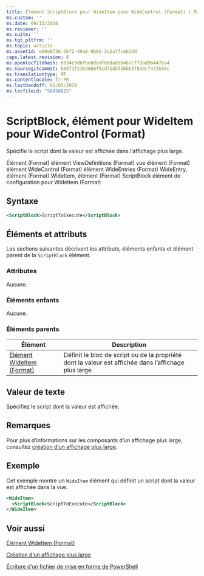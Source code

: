 ```yaml
---
title: Élément ScriptBlock pour WideItem pour WideControl (Format) | Microsoft Docs
ms.custom: ''
ms.date: 09/13/2016
ms.reviewer: ''
ms.suite: ''
ms.tgt_pltfrm: ''
ms.topic: article
ms.assetid: e00e8f36-76f2-49a0-9b02-3a2a7fceb2dd
caps.latest.revision: 8
ms.openlocfilehash: 6534e9dbfbe0dedf60dadd6467cff9ad9b447ba4
ms.sourcegitcommit: b6871f21bd666f9cd71dd336bb3f844cf472b56c
ms.translationtype: MT
ms.contentlocale: fr-FR
ms.lasthandoff: 02/03/2019
ms.locfileid: "56858025"
---
```

# <a name="scriptblock-element-for-wideitem-for-widecontrol-format"></a>ScriptBlock, élément pour WideItem pour WideControl (Format)

Spécifie le script dont la valeur est affichée dans l’affichage plus large.

Élément (Format) élément ViewDefinitions (Format) vue élément (Format) élément WideControl (Format) élément WideEntries (Format) WideEntry, élément (Format) WideItem, élément (Format) ScriptBlock élément de configuration pour WideItem (Format)

## <a name="syntax"></a>Syntaxe

```xml
<ScriptBlock>ScriptToExecute</ScriptBlock>
```

## <a name="attributes-and-elements"></a>Éléments et attributs

Les sections suivantes décrivent les attributs, éléments enfants et élément parent de la `ScriptBlock` élément.

### <a name="attributes"></a>Attributes

Aucune.

### <a name="child-elements"></a>Éléments enfants

Aucune.

### <a name="parent-elements"></a>Éléments parents

|Élément|Description|
|-------------|-----------------|
|[Élément WideItem (Format)](./wideitem-element-for-widecontrol-format.md)|Définit le bloc de script ou de la propriété dont la valeur est affichée dans l’affichage plus large.|

## <a name="text-value"></a>Valeur de texte

Spécifiez le script dont la valeur est affichée.

## <a name="remarks"></a>Remarques

Pour plus d’informations sur les composants d’un affichage plus large, consultez [création d’un affichage plus large](./creating-a-wide-view.md).

## <a name="example"></a>Exemple

Cet exemple montre un `WideItem` élément qui définit un script dont la valeur est affichée dans la vue.

```xml
<WideItem>
  <ScriptBlock>ScriptToExecute</ScriptBlock>
</WideItem>
```

## <a name="see-also"></a>Voir aussi

[Élément WideItem (Format)](./wideitem-element-for-widecontrol-format.md)

[Création d’un affichage plus large](./creating-a-wide-view.md)

[Écriture d’un fichier de mise en forme de PowerShell](./writing-a-powershell-formatting-file.md)
